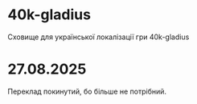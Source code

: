 # 40k-gladius

Сховище для української локалізації гри 40k-gladius

# 27.08.2025

Переклад покинутий, бо більше не потрібний.
